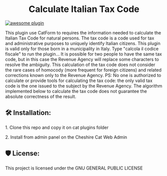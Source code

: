 <h1 align="center" id="title">Calculate Italian Tax Code</h1>

[![awesome plugin](https://custom-icon-badges.demolab.com/static/v1?label=&message=awesome+plugin&color=F4F4F5&style=for-the-badge&logo=cheshire_cat_black)](https://cheshirecat.ai)

<p id="description">This plugin use CatForm to requires the information needed to calculate the Italian Tax Code for natural persons. The tax code is a code used for tax and administrative purposes to uniquely identify Italian citizens. This plugin is valid only for those born in a municipality in Italy. Type "calcola il codice fiscale" to run the plugin... It is possible for two people to have the same tax code, but in this case the Revenue Agency will replace some characters to resolve the ambiguity. This calculation of the tax code does not consider the rare cases of homocody (more frequent for foreign citizens) and related corrections known only to the Revenue Agency. PS: No one is authorized to calculate or provide tools for calculating the tax code: the only valid tax code is the one issued to the subject by the Revenue Agency. The algorithm implemented below to calculate the tax code does not guarantee the absolute correctness of the result.</p>

<h2>🛠️ Installation:</h2>

<p>1. Clone this repo and copy it on cat plugins folder</p>
<p>2. Install from admin panel on the Cheshire Cat Web Admin</p>

<h2>🛡️ License:</h2>
This project is licensed under the GNU GENERAL PUBLIC LICENSE
